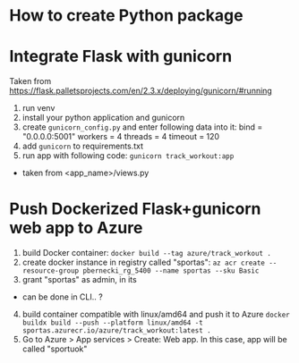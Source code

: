 # How to create Python package

# Integrate Flask with gunicorn
Taken from https://flask.palletsprojects.com/en/2.3.x/deploying/gunicorn/#running

1. run venv
2. install your python application and gunicorn
3. create `gunicorn_config.py` and enter following data into it:
bind = "0.0.0.0:5001"
workers = 4
threads = 4
timeout = 120
4. add `gunicorn` to requirements.txt
5. run app with following code: `gunicorn track_workout:app`
- taken from <app_name>/views.py

# Push Dockerized Flask+gunicorn web app to Azure
1. build Docker container: `docker build --tag azure/track_workout .`
2. create docker instance in registry called "sportas": `az acr create --resource-group pbernecki_rg_5400 --name sportas --sku Basic`
3. grant "sportas" as admin, in its 
- can be done in CLI.. ?
4. build container compatible with linux/amd64 and push it to Azure `docker buildx build --push --platform linux/amd64 -t sportas.azurecr.io/azure/track_workout:latest .`
5. Go to Azure > App services > Create: Web app. In this case, app will be called "sportuok"